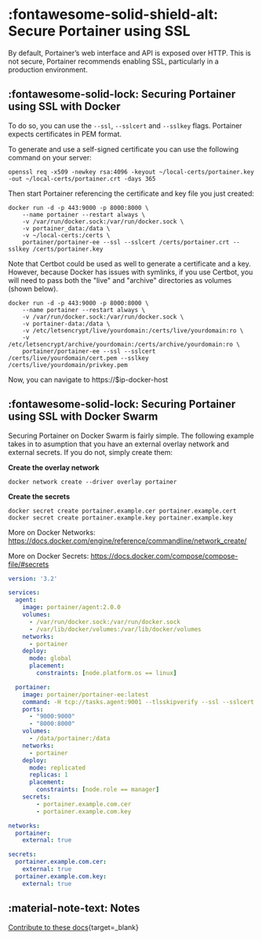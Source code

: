 # :fontawesome-solid-shield-alt: Secure Portainer using SSL

By default, Portainer’s web interface and API is exposed over HTTP. This is not secure, Portainer recommends enabling SSL, particularly in a production environment.

## :fontawesome-solid-lock: Securing Portainer using SSL with Docker

To do so, you can use the <code>--ssl</code>, <code>--sslcert</code> and <code>--sslkey</code> flags. Portainer expects certificates in PEM format. 

To generate and use a self-signed certificate you can use the following command on your server:

<pre><code>openssl req -x509 -newkey rsa:4096 -keyout ~/local-certs/portainer.key -out ~/local-certs/portainer.crt -days 365</code></pre>

Then start Portainer referencing the certificate and key file you just created:

<pre><code>docker run -d -p 443:9000 -p 8000:8000 \
    --name portainer --restart always \
    -v /var/run/docker.sock:/var/run/docker.sock \
    -v portainer_data:/data \
    -v ~/local-certs:/certs \
    portainer/portainer-ee --ssl --sslcert /certs/portainer.crt --sslkey /certs/portainer.key
</code></pre>

Note that Certbot could be used as well to generate a certificate and a key. However, because Docker has issues with symlinks, if you use Certbot, you will need to pass both the "live" and "archive" directories as volumes (shown below).

<pre><code>docker run -d -p 443:9000 -p 8000:8000 \
    --name portainer --restart always \
    -v /var/run/docker.sock:/var/run/docker.sock \
    -v portainer-data:/data \
    -v /etc/letsencrypt/live/yourdomain:/certs/live/yourdomain:ro \
    -v /etc/letsencrypt/archive/yourdomain:/certs/archive/yourdomain:ro \
    portainer/portainer-ee --ssl --sslcert /certs/live/yourdomain/cert.pem --sslkey /certs/live/yourdomain/privkey.pem
</code></pre>

Now, you can navigate to https://$ip-docker-host

## :fontawesome-solid-lock: Securing Portainer using SSL with Docker Swarm

Securing Portainer on Docker Swarm is fairly simple. The following example takes in to asumption that you have an external overlay network and external secrets. If you do not, simply create them:

**Create the overlay network**
```
docker network create --driver overlay portainer
```

**Create the secrets**
```
docker secret create portainer.example.cer portainer.example.cert
docker secret create portainer.example.key portainer.example.key
```

More on Docker Networks: https://docs.docker.com/engine/reference/commandline/network_create/

More on Docker Secrets: https://docs.docker.com/compose/compose-file/#secrets

```yml
version: '3.2'

services:
  agent:
    image: portainer/agent:2.0.0
    volumes:
      - /var/run/docker.sock:/var/run/docker.sock
      - /var/lib/docker/volumes:/var/lib/docker/volumes
    networks:
      - portainer
    deploy:
      mode: global
      placement:
        constraints: [node.platform.os == linux]

  portainer:
    image: portainer/portainer-ee:latest
    command: -H tcp://tasks.agent:9001 --tlsskipverify --ssl --sslcert /run/secrets/portainer.example.com.cer --sslkey /run/secrets/portainer.example.com.key
    ports:
      - "9000:9000"
      - "8000:8000"
    volumes:
      - /data/portainer:/data
    networks:
      - portainer
    deploy:
      mode: replicated
      replicas: 1
      placement:
        constraints: [node.role == manager]
    secrets:
        - portainer.example.com.cer
        - portainer.example.com.key

networks:
  portainer:
    external: true

secrets:
  portainer.example.com.cer:
    external: true
  portainer.example.com.key:
    external: true


```

## :material-note-text: Notes

[Contribute to these docs](https://github.com/portainer/portainer-docs/blob/master/contributing.md){target=_blank}
